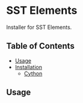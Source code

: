 # SST Elements
Installer for SST Elements.

## Table of Contents

- [Usage](#usage)
- [Installation](#installation)
  - [Cython](#cython)

## Usage
